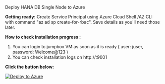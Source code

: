 Deploy HANA DB Single Node to Azure 

**Getting ready:** Create Service Principal using Azure Cloud Shell /AZ CLI with command "az ad sp create-for-rbac". Save details as you'll need those later.

**How to check installation progress :** 
1. You can login to jumpbox VM as soon as it is ready ( user: juser, password: Welcome@123 )
2. You can check installation logs on http://<public IP of jumpbox VM>:9001

**Click the button below:**

[![Deploy to Azure](https://aka.ms/deploytoazurebutton)](https://ms.portal.azure.com/#create/Microsoft.Template/uri/https%3A%2F%2Fraw.githubusercontent.com%2Fsanjeevkumar761%2Fone_touch_sap_deployment_on_azure%2Fmaster%2Fhana-db-single-node-infra-and-sw%2Fazuredeploy.json)


